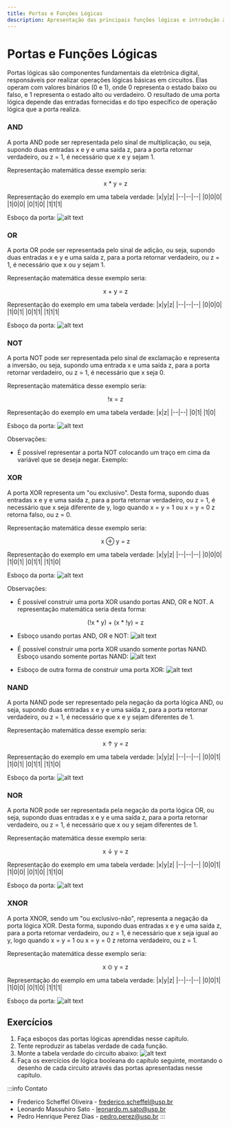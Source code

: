 ```yaml
---
title: Portas e Funções Lógicas
description: Apresentação das principais funções lógicas e introdução à lógica combinacional
---
```



# Portas e Funções Lógicas

Portas lógicas são componentes fundamentais da eletrônica digital, responsáveis por realizar operações lógicas básicas em circuitos. Elas operam com valores binários (0 e 1), onde 0 representa o estado baixo ou falso, e 1 representa o estado alto ou verdadeiro. O resultado de uma porta lógica depende das entradas fornecidas e do tipo específico de operação lógica que a porta realiza.


### AND
A porta AND pode ser representada pelo sinal de multiplicação, ou seja, supondo duas entradas x e y e uma saída z, para a porta retornar verdadeiro, ou z = 1, é necessário que x e y sejam 1.

Representação matemática desse exemplo seria:
<p align="center">x * y = z</p>

Representação do exemplo em uma tabela verdade:
|x|y|z|
|--|--|--|
|0|0|0|
|1|0|0|
|0|1|0|
|1|1|1|

Esboço da porta:
![alt text](https://blogger.googleusercontent.com/img/b/R29vZ2xl/AVvXsEjh8CoHVtqiI8GR7jAvvsc8uvdYvQM86QL-m7f634MTdHkM1yWofUw4onI0rQFP_zKm3cnvU2wxp12jR6O__sxLfViU3mQyx8JguGvxHNomSH0XFds8SpV3NYYoDZ7bp64CodTLxJh0Jh4/s477/logicgate-14.png)

### OR
A porta OR pode ser representada pelo sinal de adição, ou seja, supondo duas entradas x e y e uma saída z, para a porta retornar verdadeiro, ou z = 1, é necessário que x ou y sejam 1.

Representação matemática desse exemplo seria:
<p align="center">x + y = z</p>

Representação do exemplo em uma tabela verdade:
|x|y|z|
|--|--|--|
|0|0|0|
|1|0|1|
|0|1|1|
|1|1|1|

Esboço da porta:
![alt text](https://blogger.googleusercontent.com/img/b/R29vZ2xl/AVvXsEi8ITpHeUBtoVI1QtJ9W34X7CoXGcR4jwdImHJASvpDBIqb-NnNMQE6HLOautusHx0QKASSvGw2PGYuEI68LhmKND2mq_Ge727McNo4uUchnIIU38O7JOZTIFT8x2BKkH8qhGj9UKspVJ0/s466/logicgate-15.png)

### NOT
A porta NOT pode ser representada pelo sinal de exclamação e representa a inversão, ou seja, supondo uma entrada x e uma saída z, para a porta retornar verdadeiro, ou z = 1, é necessário que x seja 0.

Representação matemática desse exemplo seria:
<p align="center">!x = z</p>

Representação do exemplo em uma tabela verdade:
|x|z|
|--|--|
|0|1|
|1|0|

Esboço da porta:
![alt text](https://encrypted-tbn0.gstatic.com/images?q=tbn:ANd9GcQl_9DhBPYmCY6s3S5A-FfMOf56omd3UNoiuw&s)

Observações:
- É possível representar a porta NOT colocando um traço em cima da variável que se deseja negar. Exemplo: 

### XOR
A porta XOR representa um "ou exclusivo". Desta forma, supondo duas entradas x e y e uma saída z, para a porta retornar verdadeiro, ou z = 1, é necessário que x seja diferente de y, logo quando x = y = 1 ou x = y = 0 z retorna falso, ou z = 0.

Representação matemática desse exemplo seria:
<p align="center">x ⊕ y = z</p>

Representação do exemplo em uma tabela verdade:
|x|y|z|
|--|--|--|
|0|0|0|
|1|0|1|
|0|1|1|
|1|1|0|

Esboço da porta:
![alt text](https://upload.wikimedia.org/wikipedia/commons/c/c9/Logic-gate-xor-us.png)

Observações:
- É possível construir uma porta XOR usando portas AND, OR e NOT. A representação matemática seria desta forma:
<p align="center">(!x * y) + (x * !y) = z</p>

- Esboço usando portas AND, OR e NOT:
![alt text](https://cdn.sparkfun.com/assets/learn_tutorials/2/1/6/43-xor_circuit.png)

- É possível construir uma porta XOR usando somente portas NAND. Esboço usando somente portas NAND:
![alt text](https://www.gsnetwork.com/wp-content/uploads/2023/01/xor-gate-made-with-nand-gates.jpg)

- Esboço de outra forma de construir uma porta XOR:
![alt text](https://cdn1.byjus.com/wp-content/uploads/2020/06/xor-equivalent-circuit.png)

### NAND
A porta NAND pode ser representado pela negação da porta lógica AND, ou seja, supondo duas entradas x e y e uma saída z, para a porta retornar verdadeiro, ou z = 1, é necessário que x e y sejam diferentes de 1.

Representação matemática desse exemplo seria:
<p align="center">x ↑ y = z</p>

Representação do exemplo em uma tabela verdade:
|x|y|z|
|--|--|--|
|0|0|1|
|1|0|1|
|0|1|1|
|1|1|0|

Esboço da porta:
![alt text](https://media.rs-online.com/image/upload/w_620,h_413,c_crop,c_pad,b_white,f_auto,q_auto/dpr_auto/v1482269960/R0442892-03.jpg)

### NOR
A porta NOR pode ser representada pela negação da porta lógica OR, ou seja, supondo duas entradas x e y e uma saída z, para a porta retornar verdadeiro, ou z = 1, é necessário que x ou y sejam diferentes de 1.

Representação matemática desse exemplo seria:
<p align="center">x ↓ y = z</p>

Representação do exemplo em uma tabela verdade:
|x|y|z|
|--|--|--|
|0|0|1|
|1|0|0|
|0|1|0|
|1|1|0|

Esboço da porta:
![alt text](https://lh6.googleusercontent.com/unXnCZU5_qDS8gcGAAtBl_a7SW_C19c1p4ffWJDIyMaUo8LdsF-aBNmqyEBF5nHs9Cykcg3XPViSWzLVaWH6DsAjvUupzBet5zdTMnggVbyKLzCzSFh-Y8dzQ3OcyV93fzXnC52bNEHgAfzh60XL0PE)

### XNOR
A porta XNOR, sendo um "ou exclusivo-não", representa a negação da porta lógica XOR. Desta forma, supondo duas entradas x e y e uma saída z, para a porta retornar verdadeiro, ou z = 1, é necessário que x seja igual ao y, logo quando x = y = 1 ou x = y = 0 z retorna verdadeiro, ou z = 1.

Representação matemática desse exemplo seria:
<p align="center">x ⊙ y = z</p>

Representação do exemplo em uma tabela verdade:
|x|y|z|
|--|--|--|
|0|0|1|
|1|0|0|
|0|1|0|
|1|1|1|

Esboço da porta:
![alt text](https://upload.wikimedia.org/wikipedia/commons/9/9b/Logic-gate-xnor-us.png)


## Exercícios
1. Faça esboços das portas lógicas aprendidas nesse capítulo.
2. Tente reproduzir as tabelas verdade de cada função.
3. Monte a tabela verdade do circuito abaixo:
![alt text](https://hermes.dio.me/assets/articles/6745fd09-934b-423b-958f-aff2d9505c94.jpg)
4. Faça os exercícios de lógica booleana do capítulo seguinte, montando o desenho de cada circuito através das portas apresentadas nesse capítulo.

:::info Contato
- Frederico Scheffel Oliveira - frederico.scheffel@usp.br
- Leonardo Massuhiro Sato - leonardo.m.sato@usp.br
- Pedro Henrique Perez Dias - pedro.perez@usp.br
:::
